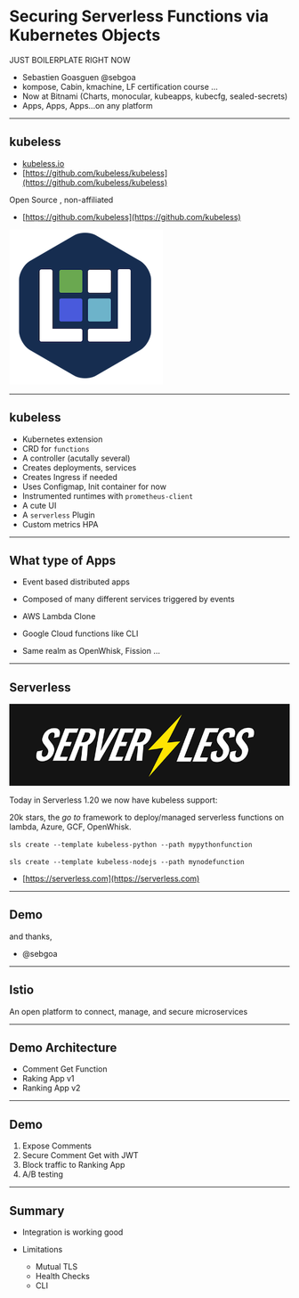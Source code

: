 #  Securing Serverless Functions via Kubernetes Objects

JUST BOILERPLATE RIGHT NOW

* Sebastien Goasguen @sebgoa
* kompose, Cabin, kmachine, LF certification course ...
* Now at Bitnami (Charts, monocular, kubeapps, kubecfg, sealed-secrets)
* Apps, Apps, Apps...on any platform

---

## kubeless

* [kubeless.io](http://kubeless.io)
* [https://github.com/kubeless/kubeless](https://github.com/kubeless/kubeless)

Open Source , non-affiliated

* [https://github.com/kubeless](https://github.com/kubeless)

![kubeless](kubeless.png)

---

## kubeless

* Kubernetes extension
* CRD for `functions`
* A controller (acutally several)
* Creates deployments, services
* Creates Ingress if needed
* Uses Configmap, Init container for now
* Instrumented runtimes with `prometheus-client`
* A cute UI
* A `serverless` Plugin
* Custom metrics HPA

---

## What type of Apps

* Event based distributed apps
* Composed of many different services triggered by events

* AWS Lambda Clone
* Google Cloud functions like CLI
* Same realm as OpenWhisk, Fission ...

---

## Serverless

![sls](sls.png)

Today in Serverless 1.20 we now have kubeless support:

20k stars, the _go to_ framework to deploy/managed serverless functions on lambda, Azure, GCF, OpenWhisk.

`sls create --template kubeless-python --path mypythonfunction`

`sls create --template kubeless-nodejs --path mynodefunction`

* [https://serverless.com](https://serverless.com)

---

## Demo

and thanks, 

- @sebgoa

---

## Istio

An open platform to connect, manage, and secure microservices

---

## Demo Architecture

- Comment Get Function
- Raking App v1
- Ranking App v2

---

## Demo

1. Expose Comments
2. Secure Comment Get with JWT
3. Block traffic to Ranking App
4. A/B testing

---

## Summary

- Integration is working good
- Limitations

    - Mutual TLS
    - Health Checks
    - CLI